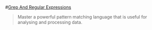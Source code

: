 #[Grep And Regular Expressions](https://github.com/cisvvc/cis190-examples/tree/master/grep-and-regular-expressions)
> Master a powerful pattern matching language that is useful for analysing and processing data.
